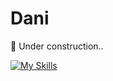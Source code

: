 # Dani

:construction: Under construction..

[![My Skills]((https://skillicons.dev/icons?i=java,ts,arduino,raspberrypi,python,nodejs,idea,vscode,linux,arch,discord,docker,express))](https://skillicons.dev)
